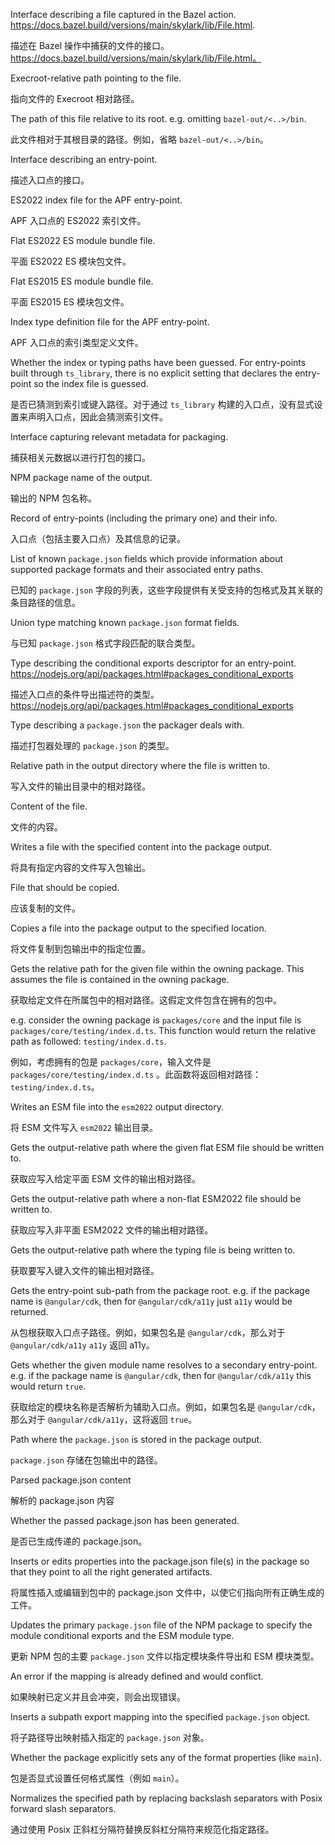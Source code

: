 Interface describing a file captured in the Bazel action.
https://docs.bazel.build/versions/main/skylark/lib/File.html.

描述在 Bazel 操作中捕获的文件的接口。
https://docs.bazel.build/versions/main/skylark/lib/File.html。

Execroot-relative path pointing to the file.

指向文件的 Execroot 相对路径。

The path of this file relative to its root. e.g. omitting `bazel-out/<..>/bin`.

此文件相对于其根目录的路径。例如，省略 `bazel-out/<..>/bin`。

Interface describing an entry-point.

描述入口点的接口。

ES2022 index file for the APF entry-point.

APF 入口点的 ES2022 索引文件。

Flat ES2022 ES module bundle file.

平面 ES2022 ES 模块包文件。

Flat ES2015 ES module bundle file.

平面 ES2015 ES 模块包文件。

Index type definition file for the APF entry-point.

APF 入口点的索引类型定义文件。

Whether the index or typing paths have been guessed. For entry-points built
through `ts_library`, there is no explicit setting that declares the entry-point
so the index file is guessed.

是否已猜测到索引或键入路径。对于通过 `ts_library`
构建的入口点，没有显式设置来声明入口点，因此会猜测索引文件。

Interface capturing relevant metadata for packaging.

捕获相关元数据以进行打包的接口。

NPM package name of the output.

输出的 NPM 包名称。

Record of entry-points \(including the primary one\) and their info.

入口点（包括主要入口点）及其信息的记录。

List of known `package.json` fields which provide information about
supported package formats and their associated entry paths.

已知的 `package.json` 字段的列表，这些字段提供有关受支持的包格式及其关联的条目路径的信息。

Union type matching known `package.json` format fields.

与已知 `package.json` 格式字段匹配的联合类型。

Type describing the conditional exports descriptor for an entry-point.
https://nodejs.org/api/packages.html#packages_conditional_exports

描述入口点的条件导出描述符的类型。
https://nodejs.org/api/packages.html#packages_conditional_exports

Type describing a `package.json` the packager deals with.

描述打包器处理的 `package.json` 的类型。

Relative path in the output directory where the
  file is written to.

写入文件的输出目录中的相对路径。

Content of the file.

文件的内容。

Writes a file with the specified content into the package output.

将具有指定内容的文件写入包输出。

File that should be copied.

应该复制的文件。

Copies a file into the package output to the specified location.

将文件复制到包输出中的指定位置。

Gets the relative path for the given file within the owning package. This
assumes the file is contained in the owning package.

获取给定文件在所属包中的相对路径。这假定文件包含在拥有的包中。

e.g. consider the owning package is `packages/core` and the input file
is `packages/core/testing/index.d.ts`. This function would return the
relative path as followed: `testing/index.d.ts`.

例如，考虑拥有的包是 `packages/core`，输入文件是 `packages/core/testing/index.d.ts`
。此函数将返回相对路径：`testing/index.d.ts`。

Writes an ESM file into the `esm2022` output directory.

将 ESM 文件写入 `esm2022` 输出目录。

Gets the output-relative path where the given flat ESM file should be written to.

获取应写入给定平面 ESM 文件的输出相对路径。

Gets the output-relative path where a non-flat ESM2022 file should be written to.

获取应写入非平面 ESM2022 文件的输出相对路径。

Gets the output-relative path where the typing file is being written to.

获取要写入键入文件的输出相对路径。

Gets the entry-point sub-path from the package root. e.g. if the package name
is `@angular/cdk`, then for `@angular/cdk/a11y` just `a11y` would be returned.

从包根获取入口点子路径。例如，如果包名是 `@angular/cdk`，那么对于 `@angular/cdk/a11y` `a11y`
返回 a11y。

Gets whether the given module name resolves to a secondary entry-point.
e.g. if the package name is `@angular/cdk`, then for `@angular/cdk/a11y`
this would return `true`.

获取给定的模块名称是否解析为辅助入口点。例如，如果包名是 `@angular/cdk`，那么对于
`@angular/cdk/a11y`，这将返回 `true`。

Path where the `package.json` is stored in
  the package output.

`package.json` 存储在包输出中的路径。

Parsed package.json content

解析的 package.json 内容

Whether the passed package.json has been generated.

是否已生成传递的 package.json。

Inserts or edits properties into the package.json file\(s\) in the package so that
they point to all the right generated artifacts.

将属性插入或编辑到包中的 package.json 文件中，以使它们指向所有正确生成的工件。

Updates the primary `package.json` file of the NPM package to specify
the module conditional exports and the ESM module type.

更新 NPM 包的主要 `package.json` 文件以指定模块条件导出和 ESM 模块类型。

An error if the mapping is already defined and would conflict.

如果映射已定义并且会冲突，则会出现错误。

Inserts a subpath export mapping into the specified `package.json` object.

将子路径导出映射插入指定的 `package.json` 对象。

Whether the package explicitly sets any of the format properties \(like `main`\).

包是否显式设置任何格式属性（例如 `main`）。

Normalizes the specified path by replacing backslash separators with Posix
forward slash separators.

通过使用 Posix 正斜杠分隔符替换反斜杠分隔符来规范化指定路径。